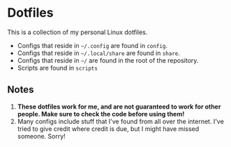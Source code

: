 # Dotfiles

This is a collection of my personal Linux dotfiles.

- Configs that reside in `~/.config` are found in `config`.
- Configs that reside in `~/.local/share` are found in `share`.
- Configs that reside in `~/` are found in the root of the repository.
- Scripts are found in `scripts`

## Notes

1. **These dotfiles work for me, and are not guaranteed to work for other people. Make sure to check the code before using them!**
2. Many configs include stuff that I've found from all over the internet. I've tried to give credit where credit is due, but I might have missed someone. Sorry!
